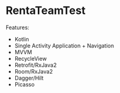 # RentaTeamTest

Features:

- Kotlin
- Single Activity Application + Navigation
- MVVM
- RecycleView
- Retrofit/RxJava2
- Room/RxJava2
- Dagger/Hilt
- Picasso
